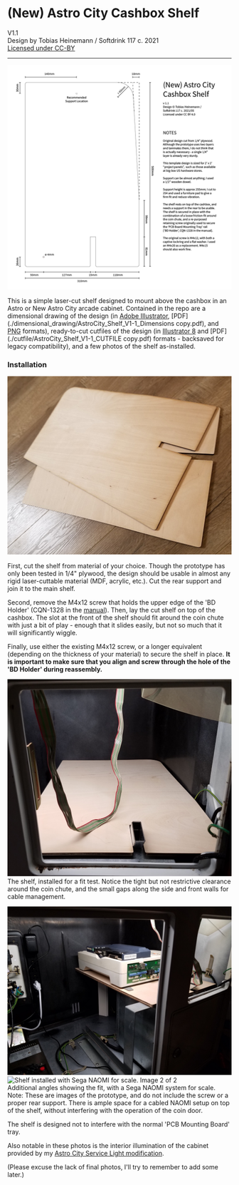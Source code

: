 # (New) Astro City Cashbox Shelf

V1.1   
Design by Tobias Heinemann / Softdrink 117 c. 2021  
[Licensed under CC-BY](./LICENSE)

-----

![Dimensional drawing of the shelf](./dimensional_drawing/AstroCity_Shelf_V1-1_Dimensions.png)

This is a simple laser-cut shelf designed to mount above the cashbox in an Astro or New Astro City arcade cabinet. Contained in the repo are a dimensional drawing of the design (in [Adobe Illustrator](./dimensional_drawing/AstroCity_Shelf_V1-1_Dimensions.ai), [PDF](./dimensional_drawing/AstroCity_Shelf_V1-1_Dimensions copy.pdf), and [PNG](./dimensional_drawing/AstroCity_Shelf_V1-1_Dimensions.png) formats), ready-to-cut cutfiles of the design (in [Illustrator 8](./cutfile/AstroCity_Shelf_V1-1_CUTFILE.ai) and [PDF](./cutfile/AstroCity_Shelf_V1-1_CUTFILE copy.pdf) formats - backsaved for legacy compatibility), and a few photos of the shelf as-installed.



### Installation

![Cut plywood shelves](./photos/layers.jpg)

First, cut the shelf from material of your choice. Though the prototype has only been tested in 1/4" plywood, the design should be usable in almost any rigid laser-cuttable material (MDF, acrylic, etc.). Cut the rear support and join it to the main shelf.

Second, remove the M4x12 screw that holds the upper edge of the 'BD Holder' (CQN-1328 in the [manual](https://wiki.arcadeotaku.com/w/File:Sega_New_Astro_City_Manual.pdf)). Then, lay the cut shelf on top of the cashbox. The slot at the front of the shelf should fit around the coin chute with just a bit of play - enough that it slides easily, but not so much that it will significantly wiggle.

Finally, use either the existing M4x12 screw, or a longer equivalent (depending on the thickness of your material) to secure the shelf in place. **It is important to make sure that you align and screw through the hole of the 'BD Holder' during reassembly.**

![Fit test image of the installed shelf](./photos/fitTest1.jpg)  
The shelf, installed for a fit test. Notice the tight but not restrictive clearance around the coin chute, and the small gaps along the side and front walls for cable management.

![Shelf installed with Sega NAOMI for scale. Image 1 of 2](./photos/fitTestNaomi1.jpg)  
![Shelf installed with Sega NAOMI for scale. Image 2 of 2](./photos/fitTestNaomi2.jpg)  
Additional angles showing the fit, with a Sega NAOMI system for scale. Note: These are images of the prototype, and do not include the screw or a proper rear support. There is ample space for a cabled NAOMI setup on top of the shelf, without interfering with the operation of the coin door.

The shelf is designed not to interfere with the normal 'PCB Mounting Board' tray.

Also notable in these photos is the interior illumination of the cabinet provided by my [Astro City Service Light modification](https://github.com/Softdrink117/new-astro-city-service-light-brackets).

(Please excuse the lack of final photos, I'll try to remember to add some later.)

